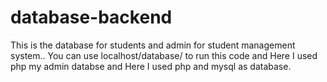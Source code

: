 # database-backend
This is the database for students and admin for student management system..
You can use localhost/database/ to run this code and Here I used php my admin databse and Here I used php and mysql as database.
